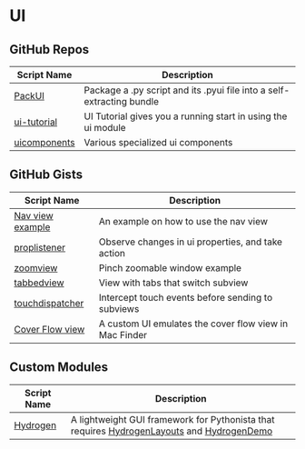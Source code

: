# UI

GitHub Repos
------------

| Script Name        | Description   | 
| -------------      | ------------- |
| [PackUI]           | Package a .py script and its .pyui file into a self-extracting bundle |
| [ui-tutorial][]    | UI Tutorial gives you a running start in using the ui module |
| [uicomponents][]   | Various specialized ui components |

GitHub Gists
------------
| Script Name        | Description   | 
| -------------      | ------------- | 
| [Nav view example][]     | An example on how to use the nav view |
| [proplistener][]     | Observe changes in ui properties, and take action|
| [zoomview][]     | Pinch zoomable window example  |
| [tabbedview][]     | View with tabs that switch subview |
| [touchdispatcher][]     | Intercept touch events before sending to subviews|
| [Cover Flow view][]     | A custom UI emulates the cover flow view in Mac Finder |

Custom Modules
------------

| Script Name        | Description   | 
| -------------      | ------------- | 
| [Hydrogen][]      | A lightweight GUI framework for Pythonista that requires [HydrogenLayouts][] and [HydrogenDemo][]|

[PackUI]: https://github.com/dgelessus/pythonista-scripts/blob/master/PackUI.py
[ui-tutorial]: https://github.com/humberry/ui-tutorial
[Nav view example]: https://gist.github.com/tjferry14/9ea8bfc0c8d089cdb530
[Hydrogen]: https://gist.github.com/BashedCrab/5924965
[HydrogenLayouts]: https://gist.github.com/BashedCrab/6103019
[HydrogenDemo]: https://gist.github.com/BashedCrab/5953776
[uicomponents]: https://github.com/jsbain/uicomponents
[zoomview]: https://gist.github.com/jsbain/6e4e406b07f52a68d961
[touchdispatcher]: https://gist.github.com/jsbain/1cf350e92bb5f59706ca
[tabbedview]: https://gist.github.com/jsbain/fcadaffff4be09c4ec78
[proplistener]: https://gist.github.com/jsbain/87cf25db0d3f1b16c512
[Cover Flow view]: https://gist.github.com/The-Penultimate-Defenestrator/1eb8702f85521004477b
